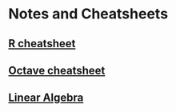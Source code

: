 

# Notes and Cheatsheets

## [R cheatsheet](R-cheatsheet.md)

## [Octave cheatsheet](octave.md)

## [Linear Algebra](linear-algebra.md)



